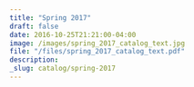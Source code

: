 ```yaml
---
title: "Spring 2017"
draft: false
date: 2016-10-25T21:21:00-04:00
image: /images/spring_2017_catalog_text.jpg
file: "/files/spring_2017_catalog_text.pdf"
description:
_slug: catalog/spring-2017
---
```

